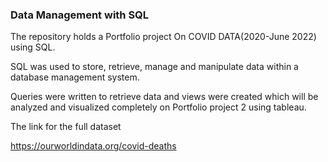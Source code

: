 ### Data Management with SQL

The repository holds a Portfolio project
On COVID DATA(2020-June 2022) using SQL.

SQL was used to store, retrieve, manage and manipulate data within a database management system.

Queries were written to retrieve data and views were created which will be analyzed and visualized completely
on Portfolio project 2 using tableau. 


The link for the full dataset

https://ourworldindata.org/covid-deaths
